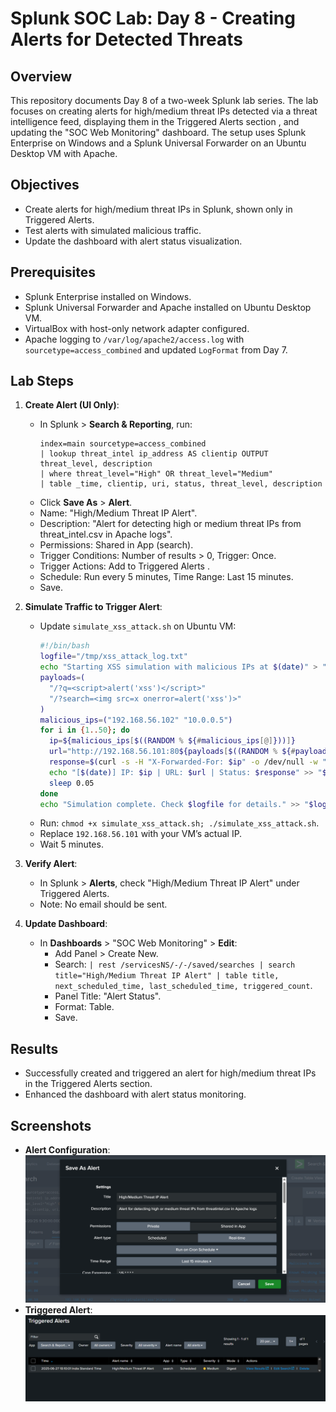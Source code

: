 # Splunk SOC Lab: Day 8 - Creating Alerts for Detected Threats

## Overview
This repository documents Day 8 of a two-week Splunk lab series. The lab focuses on creating alerts for high/medium threat IPs detected via a threat intelligence feed, displaying them in the Triggered Alerts section , and updating the "SOC Web Monitoring" dashboard. The setup uses Splunk Enterprise on Windows and a Splunk Universal Forwarder on an Ubuntu Desktop VM with Apache.

## Objectives
- Create alerts for high/medium threat IPs in Splunk, shown only in Triggered Alerts.
- Test alerts with simulated malicious traffic.
- Update the dashboard with alert status visualization.


## Prerequisites
- Splunk Enterprise installed on Windows.
- Splunk Universal Forwarder and Apache installed on Ubuntu Desktop VM.
- VirtualBox with host-only network adapter configured.
- Apache logging to `/var/log/apache2/access.log` with `sourcetype=access_combined` and updated `LogFormat` from Day 7.

## Lab Steps
1. **Create Alert (UI Only)**:
   - In Splunk > **Search & Reporting**, run:
     ```spl
     index=main sourcetype=access_combined
     | lookup threat_intel ip_address AS clientip OUTPUT threat_level, description
     | where threat_level="High" OR threat_level="Medium"
     | table _time, clientip, uri, status, threat_level, description
     ```
   - Click **Save As** > **Alert**.
   - Name: "High/Medium Threat IP Alert".
   - Description: "Alert for detecting high or medium threat IPs from threat_intel.csv in Apache logs".
   - Permissions: Shared in App (search).
   - Trigger Conditions: Number of results > 0, Trigger: Once.
   - Trigger Actions: Add to Triggered Alerts .
   - Schedule: Run every 5 minutes, Time Range: Last 15 minutes.
   - Save.

2. **Simulate Traffic to Trigger Alert**:
   - Update `simulate_xss_attack.sh` on Ubuntu VM:
     ```bash
     #!/bin/bash
     logfile="/tmp/xss_attack_log.txt"
     echo "Starting XSS simulation with malicious IPs at $(date)" > "$logfile"
     payloads=(
       "/?q=<script>alert('xss')</script>"
       "/?search=<img src=x onerror=alert('xss')>"
     )
     malicious_ips=("192.168.56.102" "10.0.0.5")
     for i in {1..50}; do
       ip=${malicious_ips[$((RANDOM % ${#malicious_ips[@]}))]}
       url="http://192.168.56.101:80${payloads[$((RANDOM % ${#payloads[@]}))]}"
       response=$(curl -s -H "X-Forwarded-For: $ip" -o /dev/null -w "%{http_code}" "$url")
       echo "[$(date)] IP: $ip | URL: $url | Status: $response" >> "$logfile"
       sleep 0.05
     done
     echo "Simulation complete. Check $logfile for details." >> "$logfile"
     ```
   - Run: `chmod +x simulate_xss_attack.sh; ./simulate_xss_attack.sh`.
   - Replace `192.168.56.101` with your VM’s actual IP.
   - Wait 5 minutes.

3. **Verify Alert**:
   - In Splunk > **Alerts**, check "High/Medium Threat IP Alert" under Triggered Alerts.
   - Note: No email should be sent.

4. **Update Dashboard**:
   - In **Dashboards** > "SOC Web Monitoring" > **Edit**:
     - Add Panel > Create New.
     - Search: `| rest /servicesNS/-/-/saved/searches | search title="High/Medium Threat IP Alert" | table title, next_scheduled_time, last_scheduled_time, triggered_count`.
     - Panel Title: "Alert Status".
     - Format: Table.
     - Save.

## Results
- Successfully created and triggered an alert for high/medium threat IPs in the Triggered Alerts section.
- Enhanced the dashboard with alert status monitoring.

## Screenshots
- **Alert Configuration**:
  ![Alert Config](alert_config.png)
- **Triggered Alert**:
  ![Triggered Alert](triggered.png)
